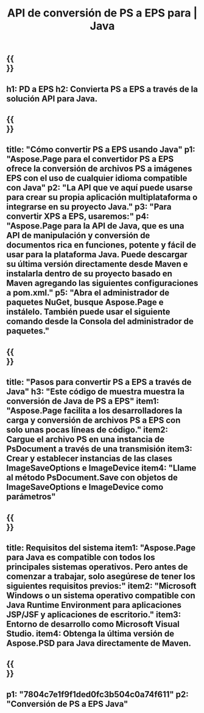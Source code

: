 ﻿---
translation: true
template: /_templates/_conversion-child-java.md
title: API de conversión de PS a EPS para | Java
url: /java/conversion/ps-to-eps/
description: Ejemplo de código de conversión de Java para formato PS a archivo EPS. Utilice este código de ejemplo para convertir PS a EPS dentro de cualquier aplicación basada en Web o Java de escritorio.
informat: PS
outformat: EPS
otherformats: XPS EPS
---

{{<section banner>}}
---
h1: PD a EPS
h2: Convierta PS a EPS a través de la solución API para Java.
---

{{<section overview>}}
---
title: "Cómo convertir PS a EPS usando Java"
p1: "Aspose.Page para el convertidor PS a EPS ofrece la conversión de archivos PS a imágenes EPS con el uso de cualquier idioma compatible con Java"
p2: "La API que ve aquí puede usarse para crear su propia aplicación multiplataforma o integrarse en su proyecto Java."
p3: "Para convertir XPS a EPS, usaremos:"
p4: "Aspose.Page para la API de Java, que es una API de manipulación y conversión de documentos rica en funciones, potente y fácil de usar para la plataforma Java. Puede descargar su última versión directamente desde Maven e instalarla dentro de su proyecto basado en Maven agregando las siguientes configuraciones a pom.xml."
p5: "Abra el administrador de paquetes NuGet, busque Aspose.Page e instálelo. También puede usar el siguiente comando desde la Consola del administrador de paquetes."
---

{{<section feature1>}}
---
title: "Pasos para convertir PS a EPS a través de Java"
h3: "Este código de muestra muestra la conversión de Java de PS a EPS"
item1: "Aspose.Page facilita a los desarrolladores la carga y conversión de archivos PS a EPS con solo unas pocas líneas de código."
item2: Cargue el archivo PS en una instancia de PsDocument a través de una transmisión
item3: Crear y establecer instancias de las clases ImageSaveOptions e ImageDevice
item4: "Llame al método PsDocument.Save con objetos de ImageSaveOptions e ImageDevice como parámetros"
---

{{<section feature2>}}
---
title: Requisitos del sistema
item1: "Aspose.Page para Java es compatible con todos los principales sistemas operativos. Pero antes de comenzar a trabajar, solo asegúrese de tener los siguientes requisitos previos:"
item2: "Microsoft Windows o un sistema operativo compatible con Java Runtime Environment para aplicaciones JSP/JSF y aplicaciones de escritorio."
item3: Entorno de desarrollo como Microsoft Visual Studio.
item4: Obtenga la última versión de Aspose.PSD para Java directamente de Maven.
---

{{<section gist>}}
---
p1: "7804c7e1f9f1ded0fc3b504c0a74f611"
p2: "Conversión de PS a EPS Java"
---

